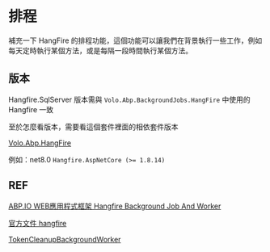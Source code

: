 # 排程

補充一下 HangFire 的排程功能，這個功能可以讓我們在背景執行一些工作，例如每天定時執行某個方法，或是每隔一段時間執行某個方法。

## 版本
Hangfire.SqlServer 版本需與 `Volo.Abp.BackgroundJobs.HangFire` 中使用的 Hangfire 一致

至於怎麼看版本，需要看這個套件裡面的相依套件版本

[Volo.Abp.HangFire](https://www.nuget.org/packages/Volo.Abp.HangFire/)

例如：net8.0
`Hangfire.AspNetCore (>= 1.8.14)`

## REF
[ABP.IO WEB應用程式框架 Hangfire Background Job And Worker](https://dotblogs.com.tw/jakeuj/2022/04/26/abp-Hangfire-Background-Worker)

[官方文件 hangfire](https://abp.io/docs/latest/framework/infrastructure/background-workers/hangfire)

[TokenCleanupBackgroundWorker](https://github.com/abpframework/abp/blob/dev/modules/openiddict/src/Volo.Abp.OpenIddict.Domain/Volo/Abp/OpenIddict/Tokens/TokenCleanupBackgroundWorker.cs)